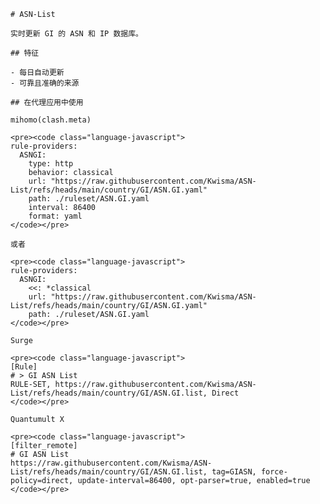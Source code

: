 
    # ASN-List
    
    实时更新 GI 的 ASN 和 IP 数据库。
    
    ## 特征
    
    - 每日自动更新
    - 可靠且准确的来源
    
    ## 在代理应用中使用
    
    mihomo(clash.meta)
   
    <pre><code class="language-javascript">
    rule-providers:
      ASNGI:
        type: http
        behavior: classical
        url: "https://raw.githubusercontent.com/Kwisma/ASN-List/refs/heads/main/country/GI/ASN.GI.yaml"
        path: ./ruleset/ASN.GI.yaml
        interval: 86400
        format: yaml
    </code></pre>

    或者

    <pre><code class="language-javascript">
    rule-providers:
      ASNGI:
        <<: *classical
        url: "https://raw.githubusercontent.com/Kwisma/ASN-List/refs/heads/main/country/GI/ASN.GI.yaml"
        path: ./ruleset/ASN.GI.yaml
    </code></pre>
    
    Surge
    
    <pre><code class="language-javascript">
    [Rule]
    # > GI ASN List
    RULE-SET, https://raw.githubusercontent.com/Kwisma/ASN-List/refs/heads/main/country/GI/ASN.GI.list, Direct
    </code></pre>
    
    Quantumult X
    
    <pre><code class="language-javascript">
    [filter_remote]
    # GI ASN List
    https://raw.githubusercontent.com/Kwisma/ASN-List/refs/heads/main/country/GI/ASN.GI.list, tag=GIASN, force-policy=direct, update-interval=86400, opt-parser=true, enabled=true
    </code></pre>
    